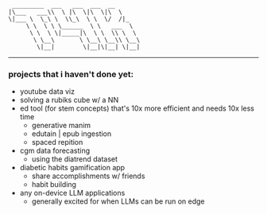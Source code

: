 ```
 _________  ___   ___  ___  __       
|\___   ___\\  \ |\  \|\  \|\  \     
\|___ \  \_\ \  \\_\  \ \  \/  /|_   
     \ \  \ \ \______  \ \   ___  \  
      \ \  \ \|_____|\  \ \  \\ \  \ 
       \ \__\       \ \__\ \__\\ \__\
        \|__|        \|__|\|__| \|__|

```

---

### projects that i haven't done yet:
- youtube data viz
- solving a rubiks cube w/ a NN
- ed tool (for stem concepts) that's 10x more efficient and needs 10x less time
  - generative manim
  - edutain | epub ingestion
  - spaced repition
- cgm data forecasting
  - using the diatrend dataset
- diabetic habits gamification app
  - share accomplishments w/ friends
  - habit building
- any on-device LLM applications
  - generally excited for when LLMs can be run on edge
